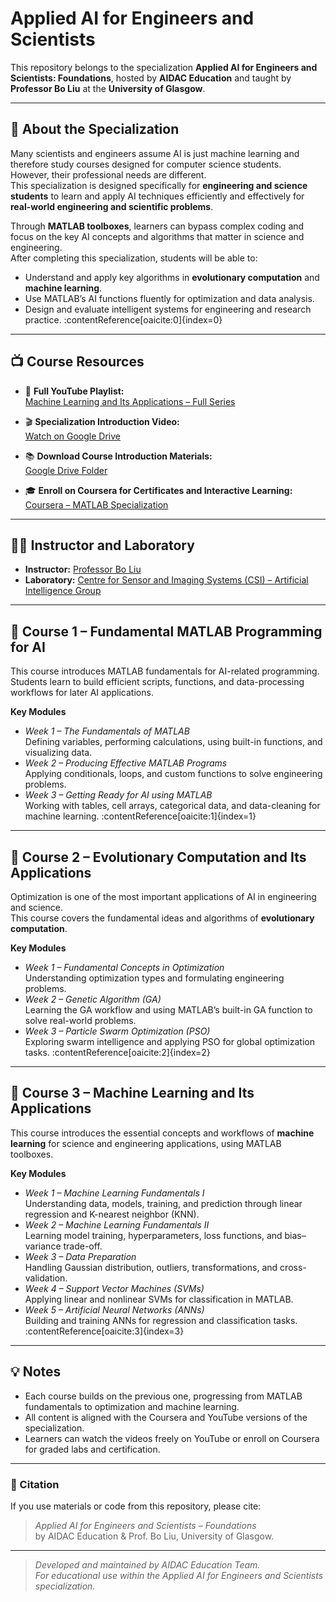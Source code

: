 # Applied AI for Engineers and Scientists

This repository belongs to the specialization **Applied AI for Engineers and Scientists: Foundations**, hosted by **AIDAC Education** and taught by **Professor Bo Liu** at the **University of Glasgow**.

---

## 🎯 About the Specialization

Many scientists and engineers assume AI is just machine learning and therefore study courses designed for computer science students.  
However, their professional needs are different.  
This specialization is designed specifically for **engineering and science students** to learn and apply AI techniques efficiently and effectively for **real-world engineering and scientific problems**.

Through **MATLAB toolboxes**, learners can bypass complex coding and focus on the key AI concepts and algorithms that matter in science and engineering.  
After completing this specialization, students will be able to:
- Understand and apply key algorithms in **evolutionary computation** and **machine learning**.  
- Use MATLAB’s AI functions fluently for optimization and data analysis.  
- Design and evaluate intelligent systems for engineering and research practice. :contentReference[oaicite:0]{index=0}

---

## 📺 Course Resources

- 🎥 **Full YouTube Playlist:**  
  [Machine Learning and Its Applications – Full Series]([https://www.youtube.com/watch?v=bLKBAXafEPA&list=PLkymjO6adQ1OcxZjRiPqmqqEhuqw_crZA](https://www.youtube.com/@Fish-Captain/playlists))

- 🎬 **Specialization Introduction Video:**  
  [Watch on Google Drive](https://drive.google.com/file/d/1Muc64F_yzpHv7DYetnfRNrcdpsxPpQSJ/view)

- 📚 **Download Course Introduction Materials:**  
  [Google Drive Folder](https://drive.google.com/drive/folders/1oVGwPP2wuSNmRy6DFsZztPPz1QFlXcV7)

- 🎓 **Enroll on Coursera for Certificates and Interactive Learning:**  
  [Coursera – MATLAB Specialization](https://www.coursera.org/programs/70631bd8-6a88-4d71-82f9-de084b8c26b1/specializations/matlab?source=searc)

---

## 👨‍🏫 Instructor and Laboratory
- **Instructor:** [Professor Bo Liu](https://www.gla.ac.uk/schools/engineering/staff/boliu/)  
- **Laboratory:** [Centre for Sensor and Imaging Systems (CSI) – Artificial Intelligence Group](https://www.gla.ac.uk/research/az/csi/artificialintelligence/)

---

## 📘 Course 1 – Fundamental MATLAB Programming for AI

This course introduces MATLAB fundamentals for AI-related programming.  
Students learn to build efficient scripts, functions, and data-processing workflows for later AI applications.

**Key Modules**
- *Week 1 – The Fundamentals of MATLAB*  
  Defining variables, performing calculations, using built-in functions, and visualizing data.  
- *Week 2 – Producing Effective MATLAB Programs*  
  Applying conditionals, loops, and custom functions to solve engineering problems.  
- *Week 3 – Getting Ready for AI using MATLAB*  
  Working with tables, cell arrays, categorical data, and data-cleaning for machine learning. :contentReference[oaicite:1]{index=1}

---

## 📗 Course 2 – Evolutionary Computation and Its Applications

Optimization is one of the most important applications of AI in engineering and science.  
This course covers the fundamental ideas and algorithms of **evolutionary computation**.

**Key Modules**
- *Week 1 – Fundamental Concepts in Optimization*  
  Understanding optimization types and formulating engineering problems.  
- *Week 2 – Genetic Algorithm (GA)*  
  Learning the GA workflow and using MATLAB’s built-in GA function to solve real-world problems.  
- *Week 3 – Particle Swarm Optimization (PSO)*  
  Exploring swarm intelligence and applying PSO for global optimization tasks. :contentReference[oaicite:2]{index=2}

---

## 📙 Course 3 – Machine Learning and Its Applications

This course introduces the essential concepts and workflows of **machine learning** for science and engineering applications, using MATLAB toolboxes.

**Key Modules**
- *Week 1 – Machine Learning Fundamentals I*  
  Understanding data, models, training, and prediction through linear regression and K-nearest neighbor (KNN).  
- *Week 2 – Machine Learning Fundamentals II*  
  Learning model training, hyperparameters, loss functions, and bias–variance trade-off.  
- *Week 3 – Data Preparation*  
  Handling Gaussian distribution, outliers, transformations, and cross-validation.  
- *Week 4 – Support Vector Machines (SVMs)*  
  Applying linear and nonlinear SVMs for classification in MATLAB.  
- *Week 5 – Artificial Neural Networks (ANNs)*  
  Building and training ANNs for regression and classification tasks. :contentReference[oaicite:3]{index=3}

---

## 💡 Notes
- Each course builds on the previous one, progressing from MATLAB fundamentals to optimization and machine learning.  
- All content is aligned with the Coursera and YouTube versions of the specialization.  
- Learners can watch the videos freely on YouTube or enroll on Coursera for graded labs and certification.  

---

### 📢 Citation
If you use materials or code from this repository, please cite:  
> *Applied AI for Engineers and Scientists – Foundations*  
> by AIDAC Education & Prof. Bo Liu, University of Glasgow.

---

> *Developed and maintained by AIDAC Education Team.  
> For educational use within the Applied AI for Engineers and Scientists specialization.*  
